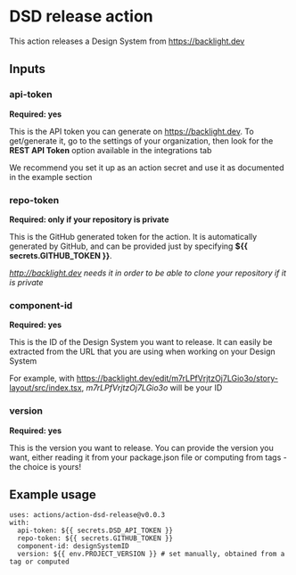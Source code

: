 # DSD release action

This action releases a Design System from https://backlight.dev

## Inputs

### api-token

**Required: yes**

This is the API token you can generate on https://backlight.dev. To get/generate it, go to the settings of your organization,
then look for the **REST API Token** option available in the integrations tab

We recommend you set it up as an action secret and use it as documented in the example section

### repo-token

**Required: only if your repository is private**

This is the GitHub generated token for the action. It is automatically generated by GitHub, and can be provided just by specifying **${{ secrets.GITHUB_TOKEN }}**.

*http://backlight.dev needs it in order to be able to clone your repository if it is private*

### component-id

**Required: yes**

This is the ID of the Design System you want to release. It can easily be extracted from the URL that you
are using when working on your Design System

For example, with https://backlight.dev/edit/m7rLPfVrjtzOj7LGio3o/story-layout/src/index.tsx,
_m7rLPfVrjtzOj7LGio3o_ will be your ID

### version

**Required: yes**

This is the version you want to release. You can provide the version you want, either reading it from your package.json file or computing from tags - the choice is yours!

## Example usage

```
uses: actions/action-dsd-release@v0.0.3
with:
  api-token: ${{ secrets.DSD_API_TOKEN }}
  repo-token: ${{ secrets.GITHUB_TOKEN }}
  component-id: designSystemID
  version: ${{ env.PROJECT_VERSION }} # set manually, obtained from a tag or computed
```
